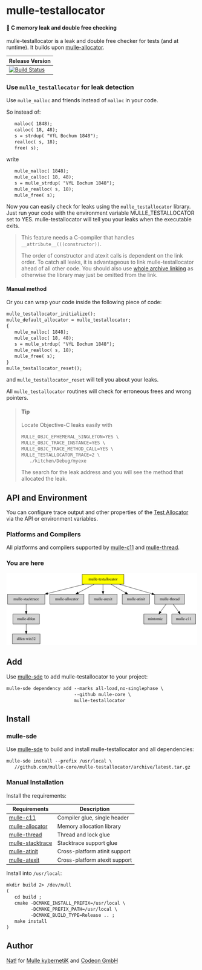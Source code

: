 # mulle-testallocator

#### 🔄 C memory leak and double free checking

mulle-testallocator is a leak and double free checker for tests
(and at runtime). It builds upon [mulle-allocator](//github.com/mulle-c/mulle-allocator).


| Release Version
|-----------------------------------
[![Build Status](//github.com/mulle-core/mulle-testallocator/CI/badge.svg?branch=release)](//github.com/mulle-core/mulle-testallocator) | ![Mulle kybernetiK tag](//img.shields.io/github/tag/mulle-core/mulle-testallocator.svg?branch=release) [![Build Status](//github.com/mulle-core/mulle-testallocator/CI/badge.svg?branch=release)](//github.com/mulle-core/mulle-testallocator)


###  Use `mulle_testallocator` for leak detection

Use `mulle_malloc` and friends instead of `malloc` in your code.

So instead of:

```
   malloc( 1848);
   calloc( 18, 48);
   s = strdup( "VfL Bochum 1848");
   realloc( s, 18);
   free( s);
```

write

```
   mulle_malloc( 1848);
   mulle_calloc( 18, 48);
   s = mulle_strdup( "VfL Bochum 1848");
   mulle_realloc( s, 18);
   mulle_free( s);
```

Now you can easily check for leaks using the `mulle_testallocator` library.
Just run your code with the environment variable MULLE_TESTALLOCATOR
set to YES.
mulle-testallocator will tell you your leaks when the executable exits.

> This feature needs a C-compiler that handles `__attribute__(((constructor))`.
>
> The order of constructor and atexit calls is dependent on the link order.
> To catch all leaks, it is advantageous to link mulle-testallocator ahead of
> all other code. You should also use [whole archive linking](//stackoverflow.com/questions/25038974/force-load-linker-flag-for-other-platforms) as otherwise the
> library may just be omitted from the link.


#### Manual method

Or you can wrap your code inside the following piece of code:

```
mulle_testallocator_initialize();
mulle_default_allocator = mulle_testallocator;
{
   mulle_malloc( 1848);
   mulle_calloc( 18, 48);
   s = mulle_strdup( "VfL Bochum 1848");
   mulle_realloc( s, 18);
   mulle_free( s);
}
mulle_testallocator_reset();
```

and `mulle_testallocator_reset` will tell you about your leaks.

All `mulle_testallocator` routines will check for erroneous frees and
wrong pointers.

> #### Tip
>
> Locate Objective-C leaks easily with
>
> ```
> MULLE_OBJC_EPHEMERAL_SINGLETON=YES \
> MULLE_OBJC_TRACE_INSTANCE=YES \
> MULLE_OBJC_TRACE_METHOD_CALL=YES \
> MULLE_TESTALLOCATOR_TRACE=2 \
>    ./kitchen/Debug/myexe
> ```
> The search for the leak address and you will see the method that
> allocated the leak.
>


## API and Environment

You can configure trace output and other properties of the
[Test Allocator](dox/API_TESTALLOCATOR.md) via the API or environment
variables.


### Platforms and Compilers

All platforms and compilers supported by
[mulle-c11](//github.com/mulle-c/mulle-c11) and
[mulle-thread](//github.com/mulle-concurrent/mulle-thread).



### You are here

![Overview](overview.dot.svg)



## Add

Use [mulle-sde](//github.com/mulle-sde) to add mulle-testallocator to your project:

```
mulle-sde dependency add --marks all-load,no-singlephase \
                         --github mulle-core \
                         mulle-testallocator
```

## Install

### mulle-sde

Use [mulle-sde](//github.com/mulle-sde) to build and install mulle-testallocator and all dependencies:

```
mulle-sde install --prefix /usr/local \
   //github.com/mulle-core/mulle-testallocator/archive/latest.tar.gz
```

### Manual Installation


Install the requirements:

Requirements                                                 | Description
-------------------------------------------------------------|-----------------------
[mulle-c11](//github.com/mulle-c/mulle-c11)                  | Compiler glue, single header
[mulle-allocator](//github.com/mulle-c/mulle-allocator)      | Memory allocation library
[mulle-thread](//github.com/mulle-concurrent/mulle-thread)   | Thread and lock glue
[mulle-stacktrace](//github.com/mulle-core/mulle-stacktrace) | Stacktrace support glue
[mulle-atinit](//github.com/mulle-core/mulle-atinit)         | Cross-platform atinit support
[mulle-atexit](//github.com/mulle-core/mulle-atexit)         | Cross-platform atexit support

Install into `/usr/local`:

```
mkdir build 2> /dev/null
(
   cd build ;
   cmake -DCMAKE_INSTALL_PREFIX=/usr/local \
         -DCMAKE_PREFIX_PATH=/usr/local \
         -DCMAKE_BUILD_TYPE=Release .. ;
   make install
)
```


## Author

[Nat!](//www.mulle-kybernetik.com/weblog) for
[Mulle kybernetiK](//www.mulle-kybernetik.com) and
[Codeon GmbH](//www.codeon.de)
